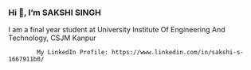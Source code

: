   ###  Hi 👋, I’m SAKSHI SINGH
  
  I am a final year student at University Institute Of Engineering And Technology, CSJM Kanpur

            My LinkedIn Profile: https://www.linkedin.com/in/sakshi-s-1667911b0/
            
 

<!---
ssakshi29/ssakshi29 is a ✨ special ✨ repository because its `README.md` (this file) appears on your GitHub profile.
You can click the Preview link to take a look at your changes.
 👀 I’m interested in ...
 🌱 I’m currently learning ...
 💞️ I’m looking to collaborate on ...
--->
